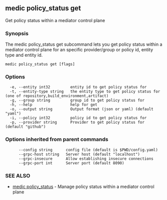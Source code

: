 ## medic policy_status get

Get policy status within a mediator control plane

### Synopsis

The medic policy_status get subcommand lets you get policy status within a
mediator control plane for an specific provider/group or policy id, entity type and entity id.

```
medic policy_status get [flags]
```

### Options

```
  -e, --entity int32         entity id to get policy status for
  -t, --entity-type string   the entity type to get policy status for (one of repository,build_environment,artifact)
  -g, --group string         group id to get policy status for
  -h, --help                 help for get
  -o, --output string        Output format (json or yaml) (default "yaml")
  -i, --policy int32         policy id to get policy status for
  -p, --provider string      Provider to get policy status for (default "github")
```

### Options inherited from parent commands

```
      --config string      config file (default is $PWD/config.yaml)
      --grpc-host string   Server host (default "localhost")
      --grpc-insecure      Allow establishing insecure connections
      --grpc-port int      Server port (default 8090)
```

### SEE ALSO

* [medic policy_status](medic_policy_status.md)	 - Manage policy status within a mediator control plane

